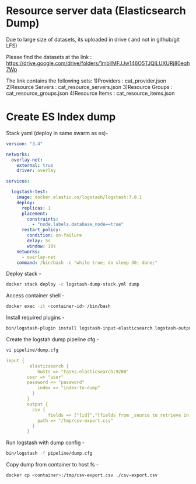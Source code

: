 # Resource server data (Elasticsearch Dump)

Due to large size of datasets, its uploaded in drive ( and not in github/git LFS)

Please find the datasets at the link : https://drive.google.com/drive/folders/1mbllMFJJw146O5TJQILUXURj80eqh7Wp

The link contains the following sets:
1)Providers : cat_provider.json
2)Resource Servers : cat_resource_servers.json
3)Resource Groups : cat_resource_groups.json
4)Resource Items : cat_resource_items.json

# Create ES Index dump

Stack yaml (deploy in same swarm as es)-
```yaml
version: "3.4"

networks:
  overlay-net:
    external: true
    driver: overlay

services:

  logstash-test:
    image: docker.elastic.co/logstash/logstash:7.8.1
    deploy:
      replicas: 1
      placement:
        constraints:
          - "node.labels.database_node==true"
      restart_policy:
        condition: on-failure
        delay: 5s
        window: 10s
    networks:
      - overlay-net
    command: /bin/bash -c "while true; do sleep 30; done;"
```

Deploy stack -
```sh
docker stack deploy -c logstash-dump-stack.yml dump
```
Access container shell -
```sh
docker exec -it <container-id> /bin/bash
```
Install required plugins -
```sh
bin/logstash-plugin install logstash-input-elasticsearch logstash-output-csv
```
Create the logstah dump pipeline cfg -
```sh
vi pipeline/dump.cfg
```
```yaml
input {
         elasticsearch {
            hosts => "tasks.elasticsearch:9200"
        user => "user"
        password => "password"
            index => "index-to-dump"
          }
        }
        output {
          csv {
                fields => ["[id]","[fields from _source to retrieve in csv]"]
            path => "/tmp/csv-export.csv"
          }
        }
```
Run logstash with dump config -
```sh
bin/logstash -f pipeline/dump.cfg
```
Copy dump from container to host fs -
```sh
docker cp <container>:/tmp/csv-export.csv ./csv-export.csv
```

